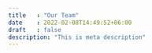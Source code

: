 ```yaml
---
title   : "Our Team"
date    : 2022-02-08T14:49:52+06:00
draft   : false
description: "This is meta description"
---
```

